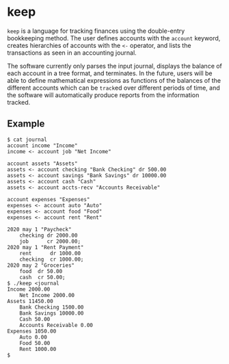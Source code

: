 # keep

`keep` is a language for tracking finances using the double-entry bookkeeping method. The user defines accounts with the `account` keyword, creates hierarchies of accounts with the `<-` operator, and lists the transactions as seen in an accounting journal.

The software currently only parses the input journal, displays the balance of each account in a tree format, and terminates. In the future, users will be able to define mathematical expressions as functions of the balances of the different accounts which can be `track`ed over different periods of time, and the software will automatically produce reports from the information tracked.

## Example

```
$ cat journal
account income "Income"
income <- account job "Net Income"

account assets "Assets"
assets <- account checking "Bank Checking" dr 500.00
assets <- account savings "Bank Savings" dr 10000.00
assets <- account cash "Cash"
assets <- account accts-recv "Accounts Receivable"

account expenses "Expenses"
expenses <- account auto "Auto"
expenses <- account food "Food"
expenses <- account rent "Rent"

2020 may 1 "Paycheck"
    checking dr 2000.00
    job      cr 2000.00;
2020 may 1 "Rent Payment"
    rent      dr 1000.00
    checking  cr 1000.00;
2020 may 2 "Groceries"
    food  dr 50.00
    cash  cr 50.00;
$ ./keep <journal
Income 2000.00
	Net Income 2000.00
Assets 11450.00
	Bank Checking 1500.00
	Bank Savings 10000.00
	Cash 50.00
	Accounts Receivable 0.00
Expenses 1050.00
	Auto 0.00
	Food 50.00
	Rent 1000.00
$ 
```
